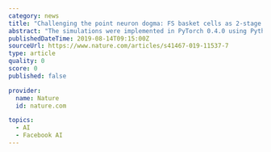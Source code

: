 ```yaml
---
category: news
title: "Challenging the point neuron dogma: FS basket cells as 2-stage nonlinear integrators"
abstract: "The simulations were implemented in PyTorch 0.4.0 using Python 3.6.6 and numpy 1.14.5. For each cell, we constructed an ANN that corresponded to its number of supralinear/sublinear dendritic units. Performance accuracy was estimated according to the ..."
publishedDateTime: 2019-08-14T09:15:00Z
sourceUrl: https://www.nature.com/articles/s41467-019-11537-7
type: article
quality: 0
score: 0
published: false

provider:
  name: Nature
  id: nature.com

topics:
  - AI
  - Facebook AI
---
```

